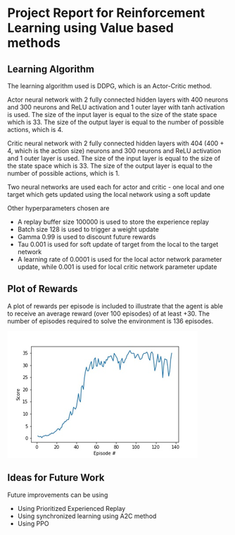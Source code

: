 # Project Report for Reinforcement Learning using Value based methods

[image1]: scores_vs_episodes.jpg "Plot of Rewards"

## Learning Algorithm

The learning algorithm used is DDPG, which is an Actor-Critic method. 

Actor neural network with 2 fully connected hidden layers with 400 neurons and 300 neurons and ReLU activation and 1 outer layer with tanh activation is used. The size of the input layer is equal to the size of the state space which is 33. The size of the output layer is equal to the number of possible actions, which is 4.

Critic neural network with 2 fully connected hidden layers with 404 (400 + 4, which is the action size) neurons and 300 neurons and ReLU activation and 1 outer layer is used. The size of the input layer is equal to the size of the state space which is 33. The size of the output layer is equal to the number of possible actions, which is 1.

Two neural networks are used each for actor and critic - one local and one target which gets updated using the local network using a soft update

Other hyperparameters chosen are 
- A replay buffer size 100000 is used to store the experience replay
- Batch size 128 is used to trigger a weight update
- Gamma 0.99 is used to discount future rewards
- Tau 0.001 is used for soft update of target from the local to the target network
- A learning rate of 0.0001 is used for the local actor network parameter update, while 0.001 is used for local critic network parameter update


## Plot of Rewards
A plot of rewards per episode is included to illustrate that the agent is able to receive an average reward (over 100 episodes) of at least +30. The number of episodes required to solve the environment is 136 episodes.

![Plot of Rewards][image1]

## Ideas for Future Work

Future improvements can be using
- Using Prioritized Experienced Replay
- Using synchronized learning using A2C method
- Using PPO
